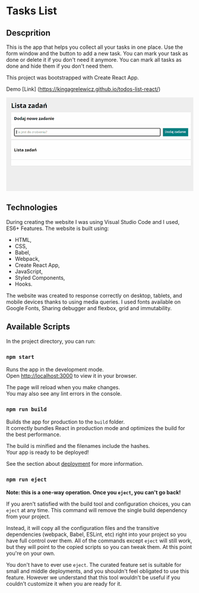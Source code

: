 # Tasks List

## Descprition
This is the app that helps you collect all your tasks in one place. Use the form window and the button to add a new task. You can mark your task as done or delete it if you don't need it anymore.
You can mark all tasks as done and hide them if you don't need them.

This project was bootstrapped with Create React App.

Demo [Link]
(https://kingagrelewicz.github.io/todos-list-react/)

![To do list gif](public/toDoList.gif)

## Technologies
During creating the website I was using Visual Studio Code and I used, ES6+ Features. 
The website is built using: 
- HTML, 
- CSS, 
- Babel, 
- Webpack, 
- Create React App, 
- JavaScript,
- Styled Components,
- Hooks.

The website was created to response correctly on desktop, tablets, and mobile devices thanks to using media queries. I used fonts available on Google Fonts, Sharing debugger and flexbox, grid and immutability.

## Available Scripts

In the project directory, you can run:

### `npm start`

Runs the app in the development mode.\
Open [http://localhost:3000](http://localhost:3000) to view it in your browser.

The page will reload when you make changes.\
You may also see any lint errors in the console.

### `npm run build`

Builds the app for production to the `build` folder.\
It correctly bundles React in production mode and optimizes the build for the best performance.

The build is minified and the filenames include the hashes.\
Your app is ready to be deployed!

See the section about [deployment](https://facebook.github.io/create-react-app/docs/deployment) for more information.

### `npm run eject`

**Note: this is a one-way operation. Once you `eject`, you can't go back!**

If you aren't satisfied with the build tool and configuration choices, you can `eject` at any time. This command will remove the single build dependency from your project.

Instead, it will copy all the configuration files and the transitive dependencies (webpack, Babel, ESLint, etc) right into your project so you have full control over them. All of the commands except `eject` will still work, but they will point to the copied scripts so you can tweak them. At this point you're on your own.

You don't have to ever use `eject`. The curated feature set is suitable for small and middle deployments, and you shouldn't feel obligated to use this feature. However we understand that this tool wouldn't be useful if you couldn't customize it when you are ready for it.

